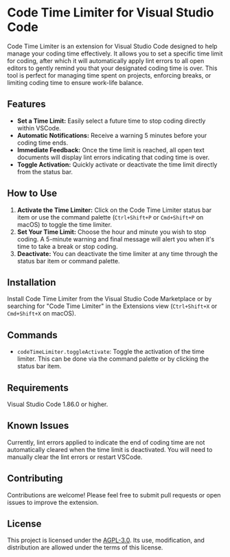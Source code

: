 # Code Time Limiter for Visual Studio Code

Code Time Limiter is an extension for Visual Studio Code designed to help manage your coding time effectively. It allows you to set a specific time limit for coding, after which it will automatically apply lint errors to all open editors to gently remind you that your designated coding time is over. This tool is perfect for managing time spent on projects, enforcing breaks, or limiting coding time to ensure work-life balance.

## Features

- **Set a Time Limit:** Easily select a future time to stop coding directly within VSCode.
- **Automatic Notifications:** Receive a warning 5 minutes before your coding time ends.
- **Immediate Feedback:** Once the time limit is reached, all open text documents will display lint errors indicating that coding time is over.
- **Toggle Activation:** Quickly activate or deactivate the time limit directly from the status bar.

## How to Use

1. **Activate the Time Limiter:** Click on the Code Time Limiter status bar item or use the command palette (`Ctrl+Shift+P` or `Cmd+Shift+P` on macOS) to toggle the time limiter.
2. **Set Your Time Limit:** Choose the hour and minute you wish to stop coding. A 5-minute warning and final message will alert you when it's time to take a break or stop coding.
3. **Deactivate:** You can deactivate the time limiter at any time through the status bar item or command palette.

## Installation

Install Code Time Limiter from the Visual Studio Code Marketplace or by searching for "Code Time Limiter" in the Extensions view (`Ctrl+Shift+X` or `Cmd+Shift+X` on macOS).

## Commands

- `codeTimeLimiter.toggleActivate`: Toggle the activation of the time limiter. This can be done via the command palette or by clicking the status bar item.

## Requirements

Visual Studio Code 1.86.0 or higher.

## Known Issues

Currently, lint errors applied to indicate the end of coding time are not automatically cleared when the time limit is deactivated. You will need to manually clear the lint errors or restart VSCode.

## Contributing

Contributions are welcome! Please feel free to submit pull requests or open issues to improve the extension.

## License

This project is licensed under the [AGPL-3.0](https://opensource.org/licenses/AGPL-3.0). Its use, modification, and distribution are allowed under the terms of this license.
